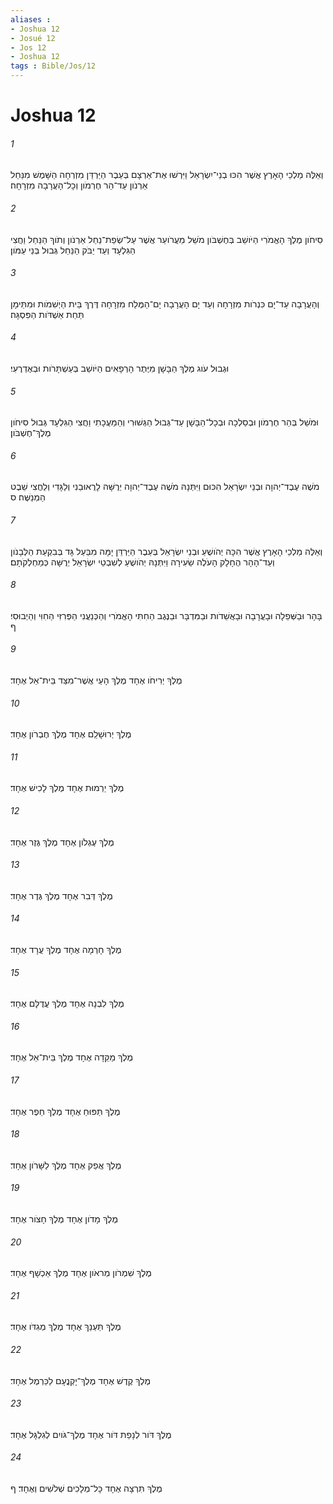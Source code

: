 ```yaml
---
aliases : 
- Joshua 12
- Josué 12
- Jos 12
- Joshua 12
tags : Bible/Jos/12
---
```


# Joshua 12

###### 1
וְאֵלֶּה מַלְכֵי הָאָרֶץ אֲשֶׁר הִכּוּ בְנֵי־יִשְׂרָאֵל וַיִּרְשׁוּ אֶת־אַרְצָם בְּעֵבֶר הַיַּרְדֵּן מִזְרְחָה הַשָּׁמֶשׁ מִנַּחַל אַרְנֹון עַד־הַר חֶרְמֹון וְכָל־הָעֲרָבָה מִזְרָחָה׃
###### 2
סִיחֹון מֶלֶךְ הָאֱמֹרִי הַיֹּושֵׁב בְּחֶשְׁבֹּון מֹשֵׁל מֵעֲרֹועֵר אֲשֶׁר עַל־שְׂפַת־נַחַל אַרְנֹון וְתֹוךְ הַנַּחַל וַחֲצִי הַגִּלְעָד וְעַד יַבֹּק הַנַּחַל גְּבוּל בְּנֵי עַמֹּון׃
###### 3
וְהָעֲרָבָה עַד־יָם כִּנְרֹות מִזְרָחָה וְעַד יָם הָעֲרָבָה יָם־הַמֶּלַח מִזְרָחָה דֶּרֶךְ בֵּית הַיְשִׁמֹות וּמִתֵּימָן תַּחַת אַשְׁדֹּות הַפִּסְגָּה׃
###### 4
וּגְבוּל עֹוג מֶלֶךְ הַבָּשָׁן מִיֶּתֶר הָרְפָאִים הַיֹּושֵׁב בְּעַשְׁתָּרֹות וּבְאֶדְרֶעִי׃
###### 5
וּמֹשֵׁל בְּהַר חֶרְמֹון וּבְסַלְכָה וּבְכָל־הַבָּשָׁן עַד־גְּבוּל הַגְּשׁוּרִי וְהַמַּעֲכָתִי וַחֲצִי הַגִּלְעָד גְּבוּל סִיחֹון מֶלֶךְ־חֶשְׁבֹּון׃
###### 6
מֹשֶׁה עֶבֶד־יְהוָה וּבְנֵי יִשְׂרָאֵל הִכּוּם וַיִּתְּנָהּ מֹשֶׁה עֶבֶד־יְהוָה יְרֻשָּׁה לָרֻאוּבֵנִי וְלַגָּדִי וְלַחֲצִי שֵׁבֶט הַמְנַשֶּׁה׃ ס
###### 7
וְאֵלֶּה מַלְכֵי הָאָרֶץ אֲשֶׁר הִכָּה יְהֹושֻׁעַ וּבְנֵי יִשְׂרָאֵל בְּעֵבֶר הַיַּרְדֵּן יָמָּה מִבַּעַל גָּד בְּבִקְעַת הַלְּבָנֹון וְעַד־הָהָר הֶחָלָק הָעֹלֶה שֵׂעִירָה וַיִּתְּנָהּ יְהֹושֻׁעַ לְשִׁבְטֵי יִשְׂרָאֵל יְרֻשָּׁה כְּמַחְלְקֹתָם׃
###### 8
בָּהָר וּבַשְּׁפֵלָה וּבָעֲרָבָה וּבָאֲשֵׁדֹות וּבַמִּדְבָּר וּבַנֶּגֶב הַחִתִּי הָאֱמֹרִי וְהַכְּנַעֲנִי הַפְּרִזִּי הַחִוִּי וְהַיְבוּסִי׃ ף
###### 9
מֶלֶךְ יְרִיחֹו אֶחָד מֶלֶךְ הָעַי אֲשֶׁר־מִצַּד בֵּית־אֵל אֶחָד׃
###### 10
מֶלֶךְ יְרוּשָׁלִַם אֶחָד מֶלֶךְ חֶבְרֹון אֶחָד׃
###### 11
מֶלֶךְ יַרְמוּת אֶחָד מֶלֶךְ לָכִישׁ אֶחָד׃
###### 12
מֶלֶךְ עֶגְלֹון אֶחָד מֶלֶךְ גֶּזֶר אֶחָד׃
###### 13
מֶלֶךְ דְּבִר אֶחָד מֶלֶךְ גֶּדֶר אֶחָד׃
###### 14
מֶלֶךְ חָרְמָה אֶחָד מֶלֶךְ עֲרָד אֶחָד׃
###### 15
מֶלֶךְ לִבְנָה אֶחָד מֶלֶךְ עֲדֻלָּם אֶחָד׃
###### 16
מֶלֶךְ מַקֵּדָה אֶחָד מֶלֶךְ בֵּית־אֵל אֶחָד׃
###### 17
מֶלֶךְ תַּפּוּחַ אֶחָד מֶלֶךְ חֵפֶר אֶחָד׃
###### 18
מֶלֶךְ אֲפֵק אֶחָד מֶלֶךְ לַשָּׁרֹון אֶחָד׃
###### 19
מֶלֶךְ מָדֹון אֶחָד מֶלֶךְ חָצֹור אֶחָד׃
###### 20
מֶלֶךְ שִׁמְרֹון מְראֹון אֶחָד מֶלֶךְ אַכְשָׁף אֶחָד׃
###### 21
מֶלֶךְ תַּעְנַךְ אֶחָד מֶלֶךְ מְגִדֹּו אֶחָד׃
###### 22
מֶלֶךְ קֶדֶשׁ אֶחָד מֶלֶךְ־יָקְנֳעָם לַכַּרְמֶל אֶחָד׃
###### 23
מֶלֶךְ דֹּור לְנָפַת דֹּור אֶחָד מֶלֶךְ־גֹּויִם לְגִלְגָּל אֶחָד׃
###### 24
מֶלֶךְ תִּרְצָה אֶחָד כָּל־מְלָכִים שְׁלֹשִׁים וְאֶחָד׃ ף
